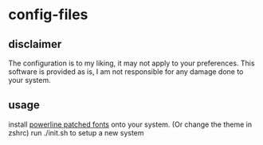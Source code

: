 # config-files
## disclaimer
The configuration is to my liking, it may not apply to your preferences.
This software is provided as is, I am not responsible for any damage done to your system.

## usage
install [powerline patched fonts](https://github.com/powerline/fonts) onto your system. (Or change the theme in zshrc)
run ./init.sh to setup a new system

